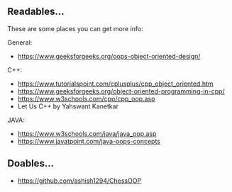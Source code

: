 ## Readables...
These are some places you can get more info:

General:
* https://www.geeksforgeeks.org/oops-object-oriented-design/


C++:
* https://www.tutorialspoint.com/cplusplus/cpp_object_oriented.htm
* https://www.geeksforgeeks.org/object-oriented-programming-in-cpp/
* https://www.w3schools.com/cpp/cpp_oop.asp
* Let Us C++ by Yahswant Kanetkar

JAVA:
* https://www.w3schools.com/java/java_oop.asp
* https://www.javatpoint.com/java-oops-concepts


## Doables... 
* https://github.com/ashish1294/ChessOOP
